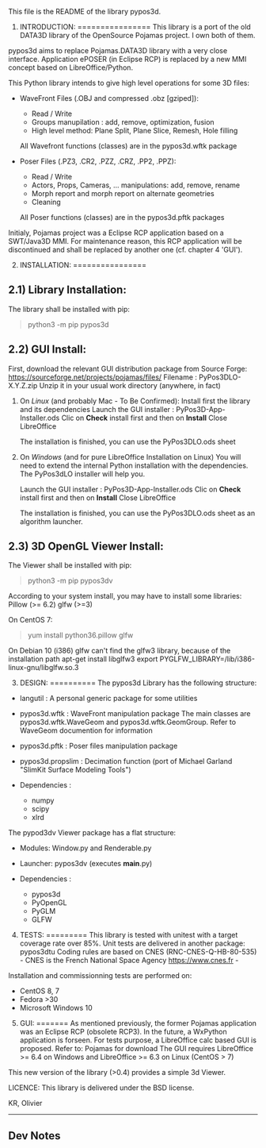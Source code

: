 This file is the README of the library pypos3d.

1) INTRODUCTION:
================
This library is a port of the old DATA3D library of the OpenSource Pojamas project.
I own both of them.

pypos3d aims to replace Pojamas.DATA3D library with a very close interface.
Application ePOSER (in Eclipse RCP) is replaced by a new MMI concept based on 
LibreOffice/Python.

This Python library intends to give high level operations for some 3D files:
- WaveFront Files (.OBJ and compressed .obz [gziped]): 
  * Read / Write
  * Groups manupilation : add, remove, optimization, fusion
  * High level method:
    Plane Split, Plane Slice, Remesh, Hole filling

  All Wavefront functions (classes) are in the pypos3d.wftk package

- Poser Files (.PZ3, .CR2, .PZZ, .CRZ, .PP2, .PPZ):
  * Read / Write
  * Actors, Props, Cameras, ... manipulations: add, remove, rename
  * Morph report and morph report on alternate geometries
  * Cleaning
  
  All Poser functions (classes) are in the pypos3d.pftk packages

Initialy, Pojamas project was a Eclipse RCP application based on a SWT/Java3D MMI. 
For maintenance reason, this RCP application will be discontinued and shall be replaced
by another one (cf. chapter 4 'GUI').

2) INSTALLATION:
================

2.1) Library Installation:
-------------------------
The library shall be installed with pip:
> python3 -m pip pypos3d

2.2) GUI Install:
----------------

  First, download the relevant GUI distribution package from Source Forge: https://sourceforge.net/projects/pojamas/files/
     Filename : PyPos3DLO-X.Y.Z.zip
  Unzip it in your usual work directory (anywhere, in fact)

  1. On _Linux_ (and probably Mac - To Be Confirmed):
     Install first the library and its dependencies
     Launch the GUI installer : PyPos3D-App-Installer.ods
     Clic on **Check** install first and then on **Install**
     Close LibreOffice

     The installation is finished, you can use the PyPos3DLO.ods sheet

  2. On _Windows_ (and for pure LibreOffice Installation on Linux)
     You will need to extend the internal Python installation with the dependencies.
     The PyPos3dLO installer will help you.

     Launch the GUI installer : PyPos3D-App-Installer.ods
     Clic on **Check** install first and then on **Install**
     Close LibreOffice

     The installation is finished, you can use the PyPos3DLO.ods sheet as an algorithm launcher.


2.3) 3D OpenGL Viewer Install:
-----------------------------
The Viewer shall be installed with pip:
> python3 -m pip pypos3dv


According to your system install, you may have to install some libraries:
Pillow (>= 6.2)
glfw (>=3)

On CentOS 7: 
> yum install python36.pillow glfw

On Debian 10 (i386)
  glfw can't find the glfw3 library, because of the installation path
  apt-get install libglfw3
  export PYGLFW_LIBRARY=/lib/i386-linux-gnu/libglfw.so.3



3) DESIGN:
==========
The pypos3d Library has the following structure:
  * langutil : A personal generic package for some utilities

  * pypos3d.wftk : WaveFront manipulation package
    The main classes are pypos3d.wftk.WaveGeom and pypos3d.wftk.GeomGroup.
    Refer to WaveGeom documention for information

  * pypos3d.pftk : Poser files manipulation package

  * pypos3d.propslim : Decimation function (port of Michael Garland "SlimKit Surface Modeling Tools")

  * Dependencies :
    - numpy
    - scipy
    - xlrd

The pypod3dv Viewer package has a flat structure:
  * Modules: Window.py and Renderable.py
  * Launcher: pypos3dv (executes __main__.py)

  * Dependencies :
    - pypos3d
    - PyOpenGL
    - PyGLM
    - GLFW


4) TESTS:
=========
This library is tested with unitest with a target coverage rate over 85%.
Unit tests are delivered in another package: pypos3dtu
Coding rules are based on CNES (RNC-CNES-Q-HB-80-535) - CNES is the French National Space Agency https://www.cnes.fr -

Installation and commissionning tests are performed on:
- CentOS 8, 7
- Fedora >30
- Microsoft Windows 10 

5) GUI:
=======
As mentioned previously, the former Pojamas application was an Eclipse RCP (obsolete RCP3).
In the future, a WxPython application is forseen.
For tests purpose, a LibreOffice calc based GUI is proposed.
Refer to: Pojamas for download
The GUI requires LibreOffice >= 6.4 on Windows and LibreOffice >= 6.3 on Linux (CentOS > 7)

This new version of the library (>0.4) provides a simple 3d Viewer.

LICENCE:
This library is delivered under the BSD license.


KR, Olivier

--------------------------------------------------------------------------
Dev Notes
--------------------------------------------------------------------------



